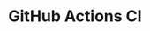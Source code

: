 # GitHub Actions CI



























































































































































































































































































































































































































































































































































































































































































































































































































































































































































































































































































































































































































































































































































































































































































































































































































































































































































































































































































































































































































































































































































